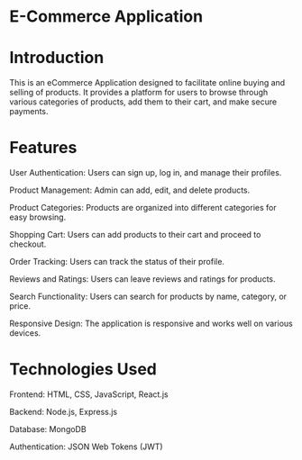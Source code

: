 # E-Commerce Application

# Introduction

This is an eCommerce Application designed to facilitate online buying and selling of products. It provides a platform for users to browse through various categories of products, add them to their cart, and make secure payments.

# Features

User Authentication: Users can sign up, log in, and manage their profiles.

Product Management: Admin can add, edit, and delete products.

Product Categories: Products are organized into different categories for easy browsing.

Shopping Cart: Users can add products to their cart and proceed to checkout.

Order Tracking: Users can track the status of their profile.

Reviews and Ratings: Users can leave reviews and ratings for products.

Search Functionality: Users can search for products by name, category, or price.

Responsive Design: The application is responsive and works well on various devices.

# Technologies Used

Frontend: HTML, CSS, JavaScript, React.js

Backend: Node.js, Express.js

Database: MongoDB

Authentication: JSON Web Tokens (JWT)

